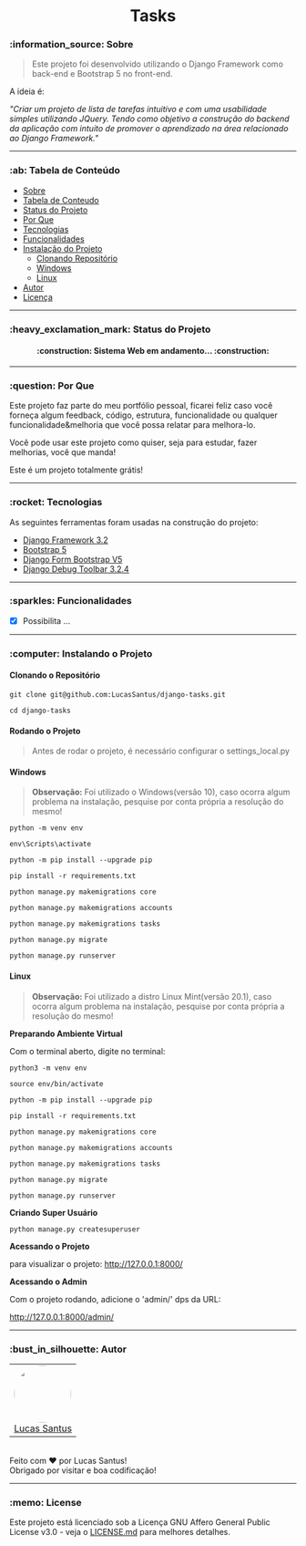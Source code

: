 <h1 align="center">Tasks</h1>

<!--
<h6 align="center"> 
	Se você quiser visualizar o sistema, clique <a href="">aqui</a>.
</h6>
-->

<h3 id="sobre">:information_source: Sobre</h3>

> Este projeto foi desenvolvido utilizando o Django Framework como back-end e Bootstrap 5 no front-end. 

A ideia é:

_"Criar um projeto de lista de tarefas intuitivo e com uma usabilidade simples utilizando JQuery. Tendo como objetivo a construção do backend da aplicação com intuito de promover o aprendizado na área relacionado ao Django Framework."_

--------------------------------------------------------------------------------------

<h3 id="tabela-de-conteudo">:ab: Tabela de Conteúdo</h3>

* [Sobre](#sobre)
* [Tabela de Conteudo](#tabela-de-conteudo)
* [Status do Projeto](#status)
* [Por Que](#por-que)
* [Tecnologias](#tecnologias)
* [Funcionalidades](#funcionalidades)
* [Instalação do Projeto](#instalando)
    * [Clonando Repositório](#clonando)
    * [Windows](#rodando-windows)
    * [Linux](#rodando-linux)
* [Autor](#autor)
* [Licença](#license)

--------------------------------------------------------------------------------------

<h3 id="status">:heavy_exclamation_mark: Status do Projeto</h3>

<h4 align="center">
 :construction: Sistema Web em andamento... :construction:
</h4>

--------------------------------------------------------------------------------------

<h3 id="por-que">:question: Por Que</h3>

Este projeto faz parte do meu portfólio pessoal, ficarei feliz caso você forneça algum feedback, código, estrutura, funcionalidade ou qualquer funcionalidade&melhoria que você possa relatar para melhora-lo.

Você pode usar este projeto como quiser, seja para estudar, fazer melhorias, você que manda!

Este é um projeto totalmente grátis!

--------------------------------------------------------------------------------------

<h3 id="tecnologias">:rocket: Tecnologias</h3>

As seguintes ferramentas foram usadas na construção do projeto:

- [Django Framework 3.2](https://www.djangoproject.com/)
- [Bootstrap 5](https://getbootstrap.com/docs/5.0/getting-started/introduction/)
- [Django Form Bootstrap V5](https://pypi.org/project/django-bootstrap-v5/)
- [Django Debug Toolbar 3.2.4](https://pypi.org/project/django-debug-toolbar/3.2.4/)

--------------------------------------------------------------------------------------

<h3 id="funcionalidades">:sparkles: Funcionalidades</h3>

- [X] Possibilita ...

--------------------------------------------------------------------------------------

<h3 id="instalando">:computer: Instalando o Projeto</h3>

<h4 id="clonando">Clonando o Repositório</h4>

```
git clone git@github.com:LucasSantus/django-tasks.git

cd django-tasks
```

<h4 id="rodando">Rodando o Projeto</h4>

> Antes de rodar o projeto, é necessário configurar o settings_local.py

<h4 id="rodando-windows">
	<strong>Windows</strong>
</h4>

> **Observação:** Foi utilizado o Windows(versão 10), caso ocorra algum problema na instalação, pesquise por conta própria a resolução do mesmo!

```
python -m venv env

env\Scripts\activate

python -m pip install --upgrade pip

pip install -r requirements.txt

python manage.py makemigrations core

python manage.py makemigrations accounts

python manage.py makemigrations tasks

python manage.py migrate

python manage.py runserver
```

<h4 id="rodando-linux">
	<strong>Linux</strong>
</h4>

> **Observação:** Foi utilizado a distro Linux Mint(versão 20.1), caso ocorra algum problema na instalação, pesquise por conta própria a resolução do mesmo!

**Preparando Ambiente Virtual**

Com o terminal aberto, digite no terminal:

```
python3 -m venv env

source env/bin/activate

python -m pip install --upgrade pip

pip install -r requirements.txt

python manage.py makemigrations core

python manage.py makemigrations accounts

python manage.py makemigrations tasks

python manage.py migrate

python manage.py runserver
```

**Criando Super Usuário**

```
python manage.py createsuperuser
```

**Acessando o Projeto**

para visualizar o projeto: http://127.0.0.1:8000/

**Acessando o Admin**

Com o projeto rodando, adicione o 'admin/' dps da URL:

http://127.0.0.1:8000/admin/

--------------------------------------------------------------------------------------

<h3 id="autor">:bust_in_silhouette: Autor</h3>

<table>
	<tr>
		<td>
			<div> 
				<a href="https://github.com/LucasSantus">
					<img style="border-radius: 50%;" src="https://github.com/LucasSantus.png" width="100px;" alt=""/>
					<br />
					Lucas Santus
				</a>
			</div>
		</td>
	</tr>
</table>
<br />
Feito com ❤️ por Lucas Santus!<br />
Obrigado por visitar e boa codificação!<br />

--------------------------------------------------------------------------------------

<h3 id="license">:memo: License</h3>

Este projeto está licenciado sob a Licença GNU Affero General Public License v3.0 - veja o [LICENSE.md](https://github.com/LucasSantus/django-tasks/blob/master/LICENSE) para melhores detalhes.

